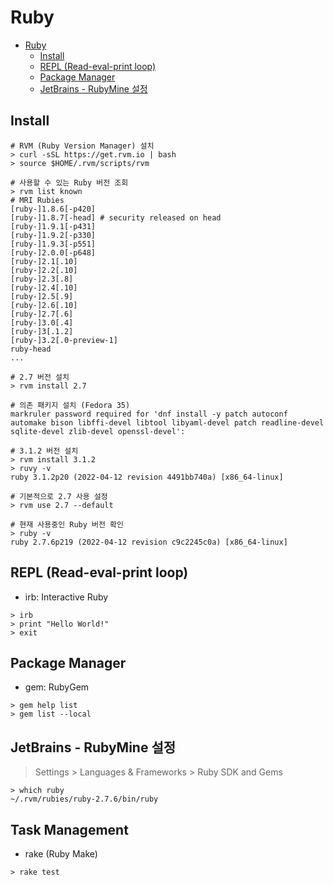 # Ruby

- [Ruby](#ruby)
  - [Install](#install)
  - [REPL (Read-eval-print loop)](#repl-read-eval-print-loop)
  - [Package Manager](#package-manager)
  - [JetBrains - RubyMine 설정](#jetbrains---rubymine-설정)

## Install

```shell
# RVM (Ruby Version Manager) 설치
> curl -sSL https://get.rvm.io | bash
> source $HOME/.rvm/scripts/rvm
```

```shell
# 사용할 수 있는 Ruby 버전 조회
> rvm list known
# MRI Rubies
[ruby-]1.8.6[-p420]
[ruby-]1.8.7[-head] # security released on head
[ruby-]1.9.1[-p431]
[ruby-]1.9.2[-p330]
[ruby-]1.9.3[-p551]
[ruby-]2.0.0[-p648]
[ruby-]2.1[.10]
[ruby-]2.2[.10]
[ruby-]2.3[.8]
[ruby-]2.4[.10]
[ruby-]2.5[.9]
[ruby-]2.6[.10]
[ruby-]2.7[.6]
[ruby-]3.0[.4]
[ruby-]3[.1.2]
[ruby-]3.2[.0-preview-1]
ruby-head
...
```

```shell
# 2.7 버전 설치
> rvm install 2.7

# 의존 패키지 설치 (Fedora 35)
markruler password required for 'dnf install -y patch autoconf automake bison libffi-devel libtool libyaml-devel patch readline-devel sqlite-devel zlib-devel openssl-devel':
```

```shell
# 3.1.2 버전 설치
> rvm install 3.1.2
> ruvy -v
ruby 3.1.2p20 (2022-04-12 revision 4491bb740a) [x86_64-linux]
```

```shell
# 기본적으로 2.7 사용 설정
> rvm use 2.7 --default

# 현재 사용중인 Ruby 버전 확인
> ruby -v
ruby 2.7.6p219 (2022-04-12 revision c9c2245c0a) [x86_64-linux]
```

## REPL (Read-eval-print loop)

- irb: Interactive Ruby

```shell
> irb
> print "Hello World!"
> exit
```

## Package Manager

- gem: RubyGem

```shell
> gem help list
> gem list --local
```

## JetBrains - RubyMine 설정

> Settings > Languages & Frameworks > Ruby SDK and Gems

```shell
> which ruby
~/.rvm/rubies/ruby-2.7.6/bin/ruby
```

## Task Management

- rake (Ruby Make)

```shell
> rake test
```

